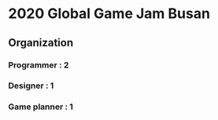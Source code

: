 # 2020 Global Game Jam Busan

## Organization

### Programmer : 2
### Designer : 1
### Game planner : 1
